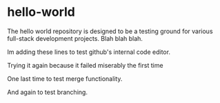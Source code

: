 # hello-world
The hello world repository is designed to be a testing ground
for various full-stack development projects. Blah blah blah.

Im adding these lines to test github's internal code editor.

Trying it again because it failed miserably the first time

One last time to test merge functionality.

And again to test branching.

